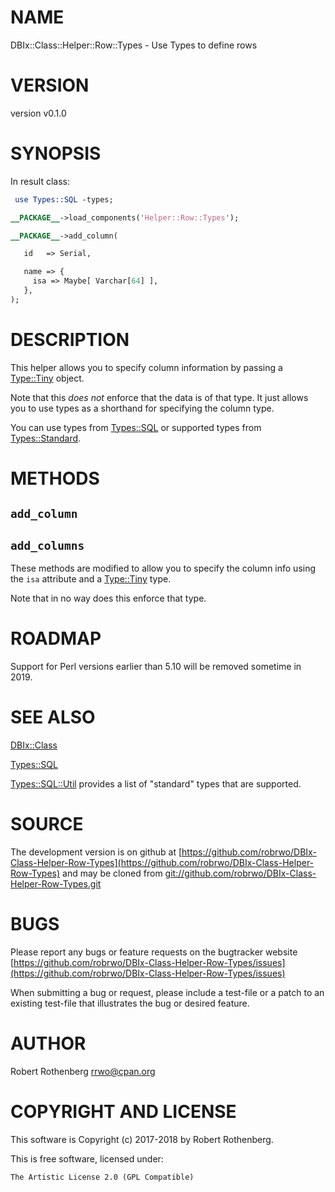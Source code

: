 # NAME

DBIx::Class::Helper::Row::Types - Use Types to define rows

# VERSION

version v0.1.0

# SYNOPSIS

In result class:

```perl
 use Types::SQL -types;

__PACKAGE__->load_components('Helper::Row::Types');

__PACKAGE__->add_column(

   id   => Serial,

   name => {
     isa => Maybe[ Varchar[64] ],
   },
);
```

# DESCRIPTION

This helper allows you to specify column information by passing a
[Type::Tiny](https://metacpan.org/pod/Type::Tiny) object.

Note that this _does not_ enforce that the data is of that type. It
just allows you to use types as a shorthand for specifying the column
type.

You can use types from [Types::SQL](https://metacpan.org/pod/Types::SQL) or supported types from
[Types::Standard](https://metacpan.org/pod/Types::Standard).

# METHODS

## `add_column`

## `add_columns`

These methods are modified to allow you to specify the column info
using the `isa` attribute and a [Type::Tiny](https://metacpan.org/pod/Type::Tiny) type.

Note that in no way does this enforce that type.

# ROADMAP

Support for Perl versions earlier than 5.10 will be removed sometime
in 2019.

# SEE ALSO

[DBIx::Class](https://metacpan.org/pod/DBIx::Class)

[Types::SQL](https://metacpan.org/pod/Types::SQL)

[Types::SQL::Util](https://metacpan.org/pod/Types::SQL::Util) provides a list of "standard" types that are
supported.

# SOURCE

The development version is on github at [https://github.com/robrwo/DBIx-Class-Helper-Row-Types](https://github.com/robrwo/DBIx-Class-Helper-Row-Types)
and may be cloned from [git://github.com/robrwo/DBIx-Class-Helper-Row-Types.git](git://github.com/robrwo/DBIx-Class-Helper-Row-Types.git)

# BUGS

Please report any bugs or feature requests on the bugtracker website
[https://github.com/robrwo/DBIx-Class-Helper-Row-Types/issues](https://github.com/robrwo/DBIx-Class-Helper-Row-Types/issues)

When submitting a bug or request, please include a test-file or a
patch to an existing test-file that illustrates the bug or desired
feature.

# AUTHOR

Robert Rothenberg <rrwo@cpan.org>

# COPYRIGHT AND LICENSE

This software is Copyright (c) 2017-2018 by Robert Rothenberg.

This is free software, licensed under:

```
The Artistic License 2.0 (GPL Compatible)
```
